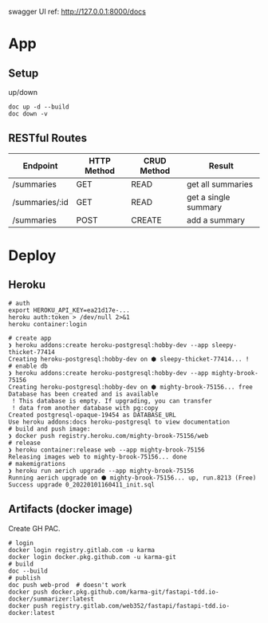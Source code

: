 swagger UI ref: http://127.0.0.1:8000/docs

# App

## Setup

up/down
```shell
doc up -d --build
doc down -v
```
## RESTful Routes

|Endpoint|	HTTP Method| 	CRUD Method |	Result|
|--------|-------------|--------------|---------|
|/summaries|	GET| 	READ        |	get all summaries|
|/summaries/:id|	GET| 	READ        | 	get a single summary |
|/summaries|	POST| 	CREATE      | 	add a summary |

# Deploy

## Heroku

```shell
# auth
export HEROKU_API_KEY=ea21d17e-...
heroku auth:token > /dev/null 2>&1
heroku container:login

# create app
❯ heroku addons:create heroku-postgresql:hobby-dev --app sleepy-thicket-77414
Creating heroku-postgresql:hobby-dev on ⬢ sleepy-thicket-77414... !
# enable db
❯ heroku addons:create heroku-postgresql:hobby-dev --app mighty-brook-75156
Creating heroku-postgresql:hobby-dev on ⬢ mighty-brook-75156... free
Database has been created and is available
 ! This database is empty. If upgrading, you can transfer
 ! data from another database with pg:copy
Created postgresql-opaque-19454 as DATABASE_URL
Use heroku addons:docs heroku-postgresql to view documentation
# build and push image:
❯ docker push registry.heroku.com/mighty-brook-75156/web
# release
❯ heroku container:release web --app mighty-brook-75156
Releasing images web to mighty-brook-75156... done
# makemigrations
❯ heroku run aerich upgrade --app mighty-brook-75156
Running aerich upgrade on ⬢ mighty-brook-75156... up, run.8213 (Free)
Success upgrade 0_20220101160411_init.sql
```

## Artifacts (docker image)

Create GH PAC.

```shell
# login
docker login registry.gitlab.com -u karma
docker login docker.pkg.github.com -u karma-git
# build
doc --build
# publish
doc push web-prod  # doesn't work
docker push docker.pkg.github.com/karma-git/fastapi-tdd.io-docker/summarizer:latest
docker push registry.gitlab.com/web352/fastapi/fastapi-tdd.io-docker:latest
```
